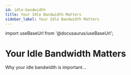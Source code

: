 ```yaml
---
id: idle-bandwidth
title: Your Idle Bandwidth Matters
sidebar_label: Your Idle Bandwidth Matters
---
```

import useBaseUrl from '@docusaurus/useBaseUrl';

# Your Idle Bandwidth Matters
Why your idle bandwidth is important...
